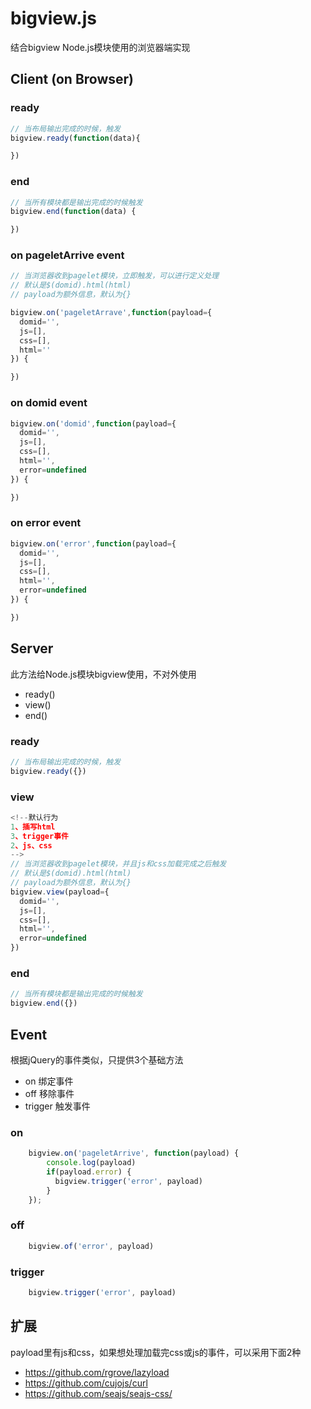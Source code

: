 # bigview.js

结合bigview Node.js模块使用的浏览器端实现


## Client (on Browser)

### ready

```js
// 当布局输出完成的时候，触发
bigview.ready(function(data){

})
```

### end

```js
// 当所有模块都是输出完成的时候触发
bigview.end(function(data) {

})

```

### on pageletArrive event

```js
// 当浏览器收到pagelet模块，立即触发，可以进行定义处理
// 默认是$(domid).html(html)
// payload为额外信息，默认为{}

bigview.on('pageletArrave',function(payload={
  domid='',
  js=[], 
  css=[], 
  html=''
}) {

})
```

### on domid event

```js
bigview.on('domid',function(payload={
  domid='',
  js=[], 
  css=[], 
  html='',
  error=undefined
}) {

})
```

### on error event

```js
bigview.on('error',function(payload={
  domid='',
  js=[], 
  css=[], 
  html='',
  error=undefined
}) {

})
```

## Server

此方法给Node.js模块bigview使用，不对外使用

- ready()
- view()
- end()

### ready

```js
// 当布局输出完成的时候，触发
bigview.ready({})

```

### view

```js
<!--默认行为
1、插写html 
3、trigger事件
2、js、css
-->
// 当浏览器收到pagelet模块，并且js和css加载完成之后触发
// 默认是$(domid).html(html)
// payload为额外信息，默认为{}
bigview.view(payload={
  domid='',
  js=[], 
  css=[], 
  html='',
  error=undefined
})
```

### end

```js
// 当所有模块都是输出完成的时候触发
bigview.end({})

```

## Event

根据jQuery的事件类似，只提供3个基础方法

- on 绑定事件
- off 移除事件
- trigger 触发事件

### on

```js
    bigview.on('pageletArrive', function(payload) {
        console.log(payload)
        if(payload.error) {
          bigview.trigger('error', payload)  
        }
    });
```

### off

```js
    bigview.of('error', payload)  
```

### trigger

```js
    bigview.trigger('error', payload)  
```

## 扩展

payload里有js和css，如果想处理加载完css或js的事件，可以采用下面2种

- https://github.com/rgrove/lazyload
- https://github.com/cujojs/curl
- https://github.com/seajs/seajs-css/